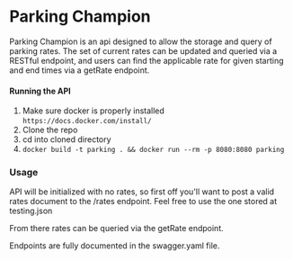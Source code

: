 # Parking Champion

Parking Champion is an api designed to allow the storage and query of parking rates. The set of current rates can be updated and queried via a RESTful endpoint, and users can find the applicable rate for given starting and end times via a getRate endpoint.

#### Running the API

1. Make sure docker is properly installed `https://docs.docker.com/install/`
2. Clone the repo
3. cd into cloned directory
4. `docker build -t parking . && docker run --rm -p 8080:8080 parking`

### Usage

API will be initialized with no rates, so first off you'll want to post a valid rates document to the /rates endpoint. Feel free to use the one stored at testing.json

From there rates can be queried via the getRate endpoint.

Endpoints are fully documented in the swagger.yaml file.
